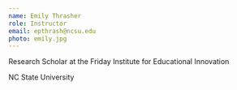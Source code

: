 ```yaml
---
name: Emily Thrasher
role: Instructor
email: epthrash@ncsu.edu
photo: emily.jpg
---
```

Research Scholar at the Friday Institute for Educational Innovation

NC State University 
